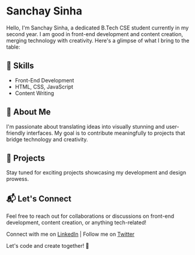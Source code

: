 
<!DOCTYPE html>
<html lang="en">

<body>

  <h1>Sanchay Sinha</h1>

  <p>Hello, I'm Sanchay Sinha, a dedicated B.Tech CSE student currently in my second year. I am good in front-end development and content creation, merging technology with creativity. Here's a glimpse of what I bring to the table:</p>

  <h2>🔧 Skills</h2>
  <ul>
    <li>Front-End Development</li>
    <li>HTML, CSS, JavaScript</li>
    <li>Content Writing</li>
  </ul>

  <h2>🌱 About Me</h2>
  <p>I'm passionate about translating ideas into visually stunning and user-friendly interfaces. My goal is to contribute meaningfully to projects that bridge technology and creativity.</p>

  <h2>🚀 Projects</h2>
  <p>Stay tuned for exciting projects showcasing my development and design prowess.</p>

  <h2>📬 Let's Connect</h2>
  <p>Feel free to reach out for collaborations or discussions on front-end development, content creation, or anything tech-related!</p>
  <p>Connect with me on <a href="https://www.linkedin.com/in/sanchay-sinha">LinkedIn</a> | Follow me on <a href="https://twitter.com/sinha_sanchay">Twitter</a></p>

  <p>Let's code and create together! 🌟</p>

</body>
</html>
